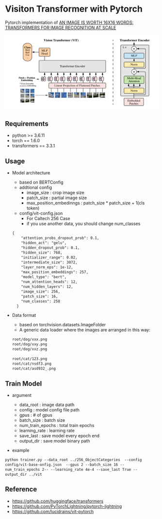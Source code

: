 # Visiton Transformer with Pytorch

Pytorch implementation of [AN IMAGE IS WORTH 16X16 WORDS:
TRANSFORMERS FOR IMAGE RECOGNITION AT SCALE](https://openreview.net/pdf?id=YicbFdNTTy)

![architecture](assets/architecture.png)


## Requirements
- python >= 3.6.11
- torch == 1.6.0
- transformers == 3.3.1


## Usage
- Model architecture
    - based on BERTConfig
    - addtional config
        - image_size : crop image size
        - patch_size : partial image size
        - max_position_embedinngs : patch_size * patch_size + 1(cls token)
    - config/vit-config.json 
        - For Caltech 256 Case
        - if you use another data, you should change num_classes
    ```
    {
        "attention_probs_dropout_prob": 0.1,
        "hidden_act": "gelu",
        "hidden_dropout_prob": 0.1,
        "hidden_size": 768,
        "initializer_range": 0.02,
        "intermediate_size": 3072,
        "layer_norm_eps": 1e-12,
        "max_position_embeddings": 257,
        "model_type": "bert",
        "num_attention_heads": 12,
        "num_hidden_layers": 12,
        "image_size": 256,
        "patch_size": 16,
        "num_classes": 258
      }
    ```

- Data format
    - based on torchvision.datasets.ImageFolder
    - A generic data loader where the images are arranged in this way:
    ```
    root/dog/xxx.png
    root/dog/xxy.png
    root/dog/xxz.png

    root/cat/123.png
    root/cat/nsdf3.png
    root/cat/asd932_.png
    ```

## Train Model
- argument
    - data_root : image data path
    - config : model config file path
    - gpus : # of gpus
    - batch_size : batch size
    - num_train_epochs : total train epochs
    - learning_rate : learning rate
    - save_last : save model every epoch end
    - output_dir : save model binary path

- example
```
python trainer.py --data_root ../256_ObjectCategories  --config config/vit-base-onfig.json  --gpus 2 --batch_size 16 --num_train_epochs 2-- --learning_rate 4e-4 --save_last True --output_dir ../vit  
``` 




## Reference
- https://github.com/huggingface/transformers
- https://github.com/PyTorchLightning/pytorch-lightning
- https://github.com/lucidrains/vit-pytorch

